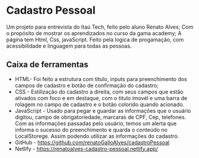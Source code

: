 # Cadastro Pessoal

Um projeto para entrevista do Itaú Tech, feito pelo aluno Renato Alves;
Com o propósito de mostrar os aprendizados no curso da gama academy;
A página tem Html, Css, javaScript. Feito pela logica de progamação, com acessibilidade e linguagem para todas as pessoas.

## Caixa de ferramentas

- HTML- Foi feito a estrutura com titulo, inputs para preenchimento dos campos de cadastro e botão de confirmação do cadastro;
- CSS - Estilização do cadastro a direita, com seus campos que estão ativados com foco e em destaque, com o titulo imovél e uma barra de rolagem no campo de cadastro e o botão colorido quando acionado.
- JavaScript - Usado para pegar e guardar as informações que o usuário digitou, campo de obrigatoriedade, marcaras de CPF, Cep, telefones. Com as informações passadas pelo usuário, temos um alerta que informa o sucesso do preenchimento e quarda o conteúdo no LocalStorege. Assim podendo utilizar as informações do cadastro.
- GitHub - https://github.com/renatoGalloAlves/cadastroPessoal 
- Netlify - https://renatoalves-cadastro-pessoal.netlify.app/
